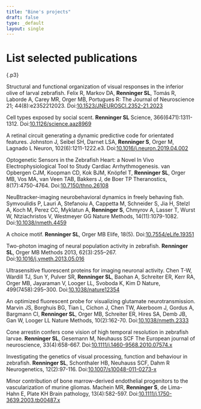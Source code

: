 ```yaml
---
title: "Bine's projects"
draft: false
type: _default
layout: single
---
```


# List selected publications
{.p3}

Structural and functional organization of visual responses in the inferior olive of larval zebrafish.
Felix R, Markov DA, __Renninger SL__, Tomás R, Laborde A, Carey MR, Orger MB, Portugues R:
The Journal of Neuroscience 21; 44(8):e2352212023. Doi:[10.1523/JNEUROSCI.2352-21.2023](https://doi.org/10.1523/JNEUROSCI.2352-21.2023)

Cell types exposed by social scent.
__Renninger SL__
Science, 366(6471):1311-1312. Doi:[10.1126/science.aaz8969](https://doi.org/10.1126/science.aaz8969)

A retinal circuit generating a dynamic predictive code for orientated features.
Johnston J, Seibel SH, Darnet LSA, __Renninger S__, Orger M, Lagnado L
Neuron, 102(6):1211-1222.e3. Doi:[10.1016/j.neuron.2019.04.002](https://doi.org/10.1016/j.neuron.2019.04.002)

Optogenetic Sensors in the Zebrafish Heart: a Novel In Vivo Electrophysiological Tool to Study Cardiac Arrhythmogenesis.
van Opbergen CJM, Koopman CD, Kok BJM, Knöpfel T, __Renninger SL__, Orger MB, Vos MA, van Veen TAB, Bakkers J, de Boer TP Theranostics, 8(17):4750-4764. Doi:[10.7150/thno.26108](https://doi.org/10.7150/thno.26108)

NeuBtracker-imaging neurobehavioral dynamics in freely behaving fish.
Symvoulidis P, Lauri A, Stefanoiu A, Cappetta M, Schneider S, Jia H, Stelzl A, Koch M, Perez CC, Myklatun A, __Renninger S__, Chmyrov A, Lasser T, Wurst W, Ntziachristos V, Westmeyer GG
Nature Methods, 14(11):1079-1082. Doi:[10.1038/nmeth.4459](https://doi.org/10.1038/nmeth.4459)

A choice motif.
__Renninger SL__, Orger MB
Elife, 18(5). Doi:[10.7554/eLife.19351](https://doi.org/10.7554/eLife.19351)

Two-photon imaging of neural population activity in zebrafish.
__Renninger SL__, Orger MB
Methods 2013, 62(3):255–267. Doi:[10.1016/j.ymeth.2013.05.016](https://doi.org/10.1016/j.ymeth.2013.05.016)

Ultrasensitive fluorescent proteins for imaging neuronal activity.
Chen T-W, Wardill TJ, Sun Y, Pulver SR, __Renninger SL__, Baohan A, Schreiter ER, Kerr RA, Orger MB, Jayaraman V, Looger LL, Svoboda K, Kim D
Nature, 499(7458):295–300. Doi:[10.1038/nature12354](https://doi.org/10.1038/nature12354)

An optimized fluorescent probe for visualizing glutamate neurotransmission.
Marvin JS, Borghuis BG, Tian L, Cichon J, Chen TW, Akerboom J, Gordus A, Bargmann CI, __Renninger SL__, Orger MB, Schreiter ER, Hires SA, Demb JB, Gan W, Looger LL
Nature Methods, 10(2):162-70. Doi:[10.1038/nmeth.2333](https://doi.org/10.1038/nmeth.2333)

Cone arrestin confers cone vision of high temporal resolution in zebrafish larvae.
__Renninger SL__, Gesemann M, Neuhauss SCF
The European journal of neuroscience, 33(4):658-667. Doi:[10.1111/j.1460-9568.2010.07574.x](https://doi.org/10.1111/j.1460-9568.2010.07574.x)

Investigating the genetics of visual processing, function and behaviour in zebrafish.
__Renninger SL__, Schonthaler HB, Neuhauss SCF, Dahm R
Neurogenetics, 12(2):97-116. Doi:[10.1007/s10048-011-0273-x](https://doi.org/10.1007/s10048-011-0273-x)

Minor contribution of bone marrow-derived endothelial progenitors to the vascularization of murine gliomas.
Machein MR, __Renninger S__, de Lima-Hahn E, Plate KH
Brain pathology, 13(4):582-597. Doi:[10.1111/j.1750-3639.2003.tb00487.x](https://doi.org/10.1111/j.1750-3639.2003.tb00487.x)